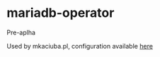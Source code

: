 # mariadb-operator

Pre-aplha

Used by mkaciuba.pl, configuration available [here](https://github.com/aldor007/homelab/blob/master/argo-apps/mkaciuba/templates/strapi/database.yaml) 
